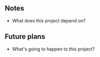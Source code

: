 ## Notes

 * What does this project depend on?

## Future plans

 * What's going to happen to this project?
